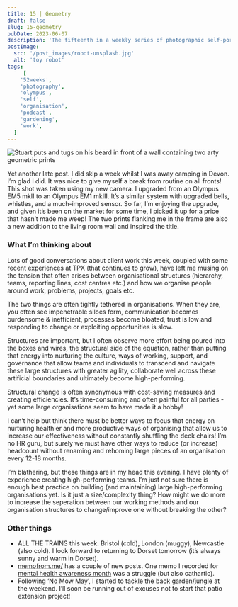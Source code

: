 ```yaml
---
title: 15 | Geometry
draft: false
slug: 15-geometry
pubDate: 2023-06-07
description: 'The fifteenth in a weekly series of photographic self-portaits accopained by a journal entry contianing thoughts about organisation strucutre and ways of working'
postImage:
  src: '/post_images/robot-unsplash.jpg'
  alt: 'toy robot'
tags:
     [
    '52weeks',
    'photography',
    'olympus',
    'self',
    'organisation',
    'podcast',
    'gardening',
    'work',
  ]
---
```


![Stuart puts and tugs on his beard in front of a wall containing two arty geometric prints](../images/52weeks/52_2023_15.jpg)

Yet another late post. I did skip a week whilst I was away camping in Devon. I’m glad I did. It was nice to give myself a break from routine on all fronts! This shot was taken using my new camera. I upgraded from an Olympus EM5 mkII to an Olympus EM1 mkIII. It’s a similar system with upgraded bells, whistles, and a much-improved sensor. So far, I’m enjoying the upgrade, and given it’s been on the market for some time, I picked it up for a price that hasn’t made me weep! The two prints flanking me in the frame are also a new addition to the living room wall and inspired the title.

### What I’m thinking about

Lots of good conversations about client work this week, coupled with some recent experiences at TPX (that continues to grow), have left me musing on the tension that often arises between organisational structures (hierarchy, teams, reporting lines, cost centres etc.) and how we organise people around work, problems, projects, goals etc.

The two things are often tightly tethered in organisations. When they are, you often see impenetrable siloes form, communication becomes burdensome & inefficient, processes become bloated, trust is low and responding to change or exploiting opportunities is slow.

Structures are important, but I often observe more effort being poured into the boxes and wires, the structural side of the equation, rather than putting that energy into nurturing the culture, ways of working, support, and governance that allow teams and individuals to transcend and navigate these large structures with greater agility, collaborate well across these artificial boundaries and ultimately become high-performing.

Structural change is often synonymous with cost-saving measures and creating efficiencies. It’s time-consuming and often painful for all parties - yet some large organisations seem to have made it a hobby!

I can’t help but think there must be better ways to focus that energy on nurturing healthier and more productive ways of organising that allow us to increase our effectiveness without constantly shuffling the deck chairs! I’m no HR guru, but surely we must have other ways to reduce (or increase) headcount without renaming and rehoming large pieces of an organisation every 12-18 months.

I’m blathering, but these things are in my head this evening. I have plenty of experience creating high-performing teams. I’m just not sure there is enough best practice on building (and maintaining) large high-performing organisations yet. Is it just a size/complexity thing? How might we do more to increase the seperation between our working methods and our organisation structures to change/improve one without breaking the other?

### Other things

- ALL THE TRAINS this week. Bristol (cold), London (muggy), Newcastle (also cold). I look forward to returning to Dorset tomorrow (it’s always sunny and warm in Dorset).
- [memofrom.me/](https://memofrom.me) has a couple of new posts. One memo I recorded for [mental health awareness month](https://memofrom.me/memos/3-mental-health-awareness/) was a struggle (but also cathartic).
- Following ‘No Mow May’, I started to tackle the back garden/jungle at the weekend. I’ll soon be running out of excuses not to start that patio extension project!
